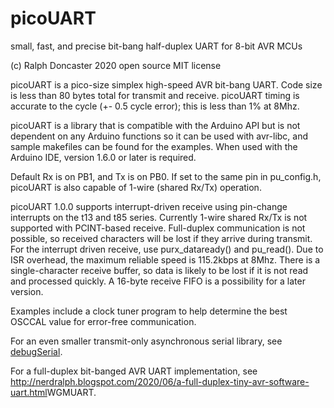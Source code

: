# picoUART
small, fast, and precise bit-bang half-duplex UART for 8-bit AVR MCUs

(c) Ralph Doncaster 2020 open source MIT license

picoUART is a pico-size simplex high-speed AVR bit-bang UART.
Code size is less than 80 bytes total for transmit and receive.
picoUART timing is accurate to the cycle (+- 0.5 cycle error);
this is less than 1% at 8Mhz.

picoUART is a library that is compatible with the Arduino API but is not
 dependent on any Arduino functions so it can be used with avr-libc, and sample makefiles can be found for the examples.  When used with the Arduino IDE, version 1.6.0 or later is required.

Default Rx is on PB1, and Tx is on PB0.  If set to the same pin in pu_config.h, picoUART is also capable of 1-wire (shared Rx/Tx) operation.

picoUART 1.0.0 supports interrupt-driven receive using pin-change interrupts on the t13 and t85 series.  Currently 1-wire shared Rx/Tx is not supported with PCINT-based receive. Full-duplex communication is not possible, so received characters will be lost if they arrive during transmit.  For the interrupt driven receive, use purx_dataready() and pu_read().  Due to ISR overhead, the maximum reliable speed is 115.2kbps at 8Mhz.  There is a single-character receive buffer, so data is likely to be lost if it is not read and processed quickly.  A 16-byte receive FIFO is a possibility for a later version.

Examples include a clock tuner program to help determine the best OSCCAL value for error-free communication.

For an even smaller transmit-only asynchronous serial library, see <a href="https://github.com/nerdralph/debugSerial">debugSerial</a>.

For a full-duplex bit-banged AVR UART implementation, see <http://nerdralph.blogspot.com/2020/06/a-full-duplex-tiny-avr-software-uart.html>WGMUART</a>.
